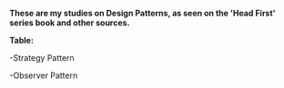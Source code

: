 <b>These are my studies on Design Patterns, as seen on the 'Head First' series book and other sources.</b>  


<b>Table:</b>

-Strategy Pattern

-Observer Pattern
